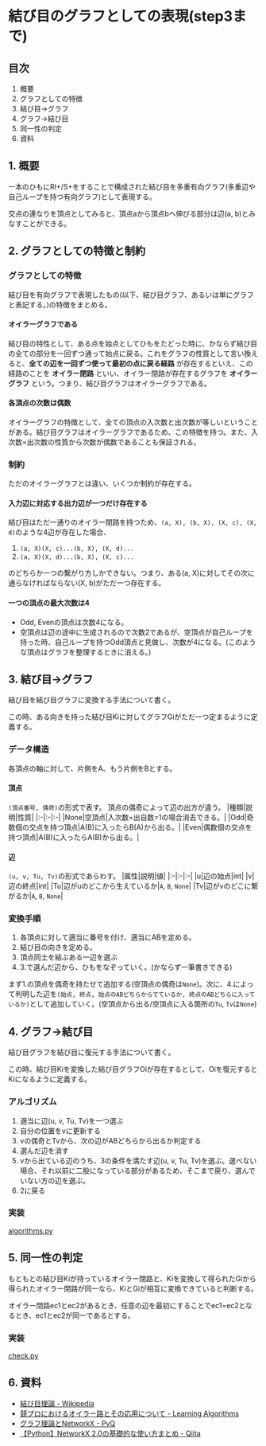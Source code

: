 # 結び目のグラフとしての表現(step3まで)

## 目次
1. 概要
2. グラフとしての特徴
3. 結び目→グラフ
4. グラフ→結び目
5. 同一性の判定
6. 資料

## 1. 概要
一本のひもにRI+/S+をすることで構成された結び目を多重有向グラフ(多重辺や自己ループを持つ有向グラフ)として表現する。


交点の連なりを頂点としてみると、頂点aから頂点bへ伸びる部分は辺(a, b)とみなすことができる。

## 2. グラフとしての特徴と制約
### グラフとしての特徴
結び目を有向グラフで表現したもの(以下、結び目グラフ、あるいは単にグラフと表記する。)の特徴をまとめる。

#### オイラーグラフである
結び目の特性として、ある点を始点としてひもをたどった時に、かならず結び目の全ての部分を一回ずつ通って始点に戻る。これをグラフの性質として言い換えると、**全ての辺を一回ずつ使って最初の点に戻る経路** が存在するといえ、この経路のことを **オイラー閉路** といい、オイラー閉路が存在するグラフを **オイラーグラフ** という。つまり、結び目グラフはオイラーグラフである。

#### 各頂点の次数は偶数
オイラーグラフの特徴として、全ての頂点の入次数と出次数が等しいということがある。結び目グラフはオイラーグラフであるため、この特徴を持つ。また、入次数=出次数の性質から次数が偶数であることも保証される。

### 制約
ただのオイラーグラフとは違い、いくつか制約が存在する。

#### 入力辺に対応する出力辺が一つだけ存在する
結び目はただ一通りのオイラー閉路を持つため、`(a, X), (b, X), (X, c), (X, d)`のような4辺が存在した場合、

1. `(a, X)(X, c)...(b, X), (X, d)...`
2. `(a, X)(X, d)...(b, X), (X, c)...`

のどちらか一つの繋がり方しかできない。つまり、ある(a, X)に対してその次に通らなければならない(X, b)がただ一つ存在する。

#### 一つの頂点の最大次数は4
+ Odd, Evenの頂点は次数4になる。
+ 空頂点は辺の途中に生成されるので次数2であるが、空頂点が自己ループを持った時、自己ループを持つOdd頂点と見做し、次数が4になる。(このような頂点はグラフを整理するときに消える。)

## 3. 結び目→グラフ
結び目を結び目グラフに変換する手法について書く。

この時、ある向きを持った結び目Kiに対してグラフGiがただ一つ定まるように定義する。

### データ構造
各頂点の軸に対して、片側をA、もう片側をBとする。

#### 頂点
`(頂点番号, 偶奇)`の形式で表す。
頂点の偶奇によって辺の出方が違う。
|種類|説明|性質|
|:-|:-|:-|
|None|空頂点|入次数=出自数=1の場合消去できる。|
|Odd|奇数個の交点を持つ頂点|A(B)に入ったらB(A)から出る。|
|Even|偶数個の交点を持つ頂点|A(B)に入ったらA(B)から出る。|

#### 辺
`(u, v, Tu, Tv)`の形式であらわす。
|属性|説明|値|
|:-|:-|:-|
|u|辺の始点|int|
|v|辺の終点|int|
|Tu|辺がuのどこから生えているか|`A`, `B`, `None`|
|Tv|辺がvのどこに繋がるか|`A`, `B`, `None`|

### 変換手順
1. 各頂点に対して適当に番号を付け、適当にABを定める。
2. 結び目の向きを定める。
3. 頂点同士を結ぶある一辺を選ぶ
4. 3.で選んだ辺から、ひもをなぞっていく。(かならず一筆書きできる)

まず1.の頂点を偶奇を持たせて追加する(空頂点の偶奇は`None`)。次に、4.によって判明した辺を`(始点, 終点, 始点のABどちらからでているか, 終点のABどちらに入っているか)`として追加していく。(空頂点から出る/空頂点に入る箇所の`Tu`, `Tv`は`None`)

## 4. グラフ→結び目
結び目グラフを結び目に復元する手法について書く。

この時、結び目Kiを変換した結び目グラフOiが存在するとして、Oiを復元するとKiになるように定義する。


### アルゴリズム
1. 適当に辺(u, v, Tu, Tv)を一つ選ぶ
2. 自分の位置をvに更新する
3. vの偶奇とTvから、次の辺がABどちらから出るか判定する
4. 選んだ辺を消す
5. vから出ている辺のうち、3の条件を満たす辺(u, v, Tu, Tv)を選ぶ。選べない場合、それ以前に二股になっている部分があるため、そこまで戻り、選んでいない方の辺を選ぶ。
6. 2に戻る


### 実装
[algorithms.py](../graphs/algorithms.py)


## 5. 同一性の判定
もともとの結び目Kiが持っているオイラー閉路と、Kiを変換して得られたGiから得られたオイラー閉路が同一なら、KiとGiが相互に変換できていると判断する。

オイラー閉路ec1とec2があるとき、任意の辺を最初にすることでec1=ec2となるとき、ec1とec2が同一であるとする。

### 実装
[check.py](../graphs/check.py)


## 6. 資料
+ [結び目理論 - Wikipedia](https://ja.m.wikipedia.org/wiki/%E7%B5%90%E3%81%B3%E7%9B%AE%E7%90%86%E8%AB%96)
+ [競プロにおけるオイラー路とその応用について - Learning Algorithms](https://kokiymgch.hatenablog.com/entry/2017/12/07/193238)
+ [グラフ理論とNetworkX - PyQ](https://docs.pyq.jp/python/math_opt/graph.html)
+ [【Python】NetworkX 2.0の基礎的な使い方まとめ - Qiita](https://qiita.com/kzm4269/items/081ff2fdb8a6b0a6112f)